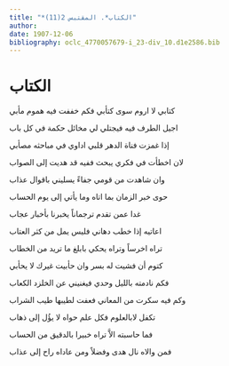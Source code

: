 ```yaml
---
title: "*الكتاب*. المقتبس 2(11)"
author: 
date: 1907-12-06
bibliography: oclc_4770057679-i_23-div_10.d1e2586.bib
---
```




#  الكتاب 


 كتابي لا اروم سوى كتأبي   فكم خففت فيه هموم مأبي  

 اجيل الطرف فيه فيجتلي لي   مخائل حكمة في كل باب  

 إذا غمزت فناة الدهر قلبي   اداوي في مباحثه مصأبي  

 لان اخطأت في فكري يبحث   ففيه قد هديت إلى الصواب  

 وان شاهدت من قومي جفاءً   يسليني باقوال عذاب  

 حوى خبر الزمان بما اتاه   وما يأتي إلى يوم الحساب  

 غدا عمن تقدم ترجماناً   يخبرنا بأخبار عجاب  

 اعاتيه إذا خطب دهاني   فليس يمل من كثر العتاب  

 تراه اخرساً وتراه يحكي   بابلغ ما تريد من الخطاب  

 كتوم أن فشيت له بسر   وان حأبيت غيرك لا يحأبي  

 فكم نادمته بالليل وحدي   فيغنيني عن الخلزد الكعاب   

 وكم فيه سكرت من المعاني   فعفت لطيبها طيب الشراب  

 تكفل لابالعلوم فكل علم   حواه لا يؤُل إلى ذهاب  

 فما حاسبته الاَّ تراه   خبيرا بالدقيق من الحساب  

 فمن والاه نال هدى وفضلاً   ومن عاداه راح إلى عذاب  
